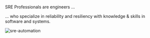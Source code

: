 SRE Professionals are engineers ...

... who specialize in reliability and resiliency with knowledge & skills in software and systems.


![sre-automation](docs/../assets/images/sre-automation.png)



